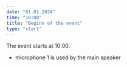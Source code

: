 ```yaml
---
date: "01.01.2024"
time: "10:00"
title: "Beginn of the event"
type: "start"
---
```


The event starts at 10:00.

- microphone 1 is used by the main speaker
